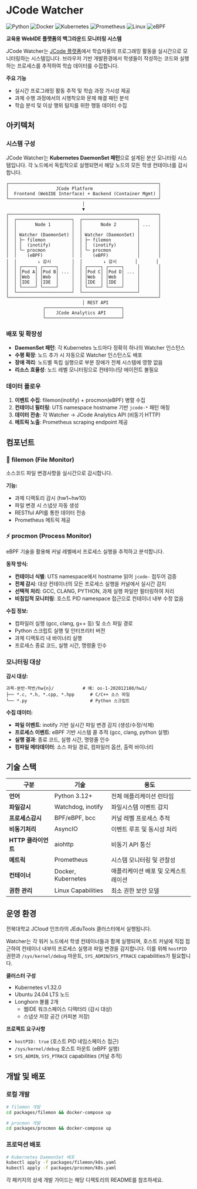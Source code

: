 # JCode Watcher

![Python](https://img.shields.io/badge/Python-3776AB?style=for-the-badge&logo=python&logoColor=white)
![Docker](https://img.shields.io/badge/Docker-2496ED?style=for-the-badge&logo=docker&logoColor=white)
![Kubernetes](https://img.shields.io/badge/Kubernetes-326CE5?style=for-the-badge&logo=kubernetes&logoColor=white)
![Prometheus](https://img.shields.io/badge/Prometheus-E6522C?style=for-the-badge&logo=prometheus&logoColor=white)
![Linux](https://img.shields.io/badge/Linux-FCC624?style=for-the-badge&logo=linux&logoColor=black)
![eBPF](https://img.shields.io/badge/eBPF-00D4AA?style=for-the-badge&logoColor=white)

**교육용 WebIDE 플랫폼의 백그라운드 모니터링 시스템**

JCode Watcher는 [JCode 플랫폼](https://jcode.jbnu.ac.kr)에서 학습자들의 프로그래밍 활동을 실시간으로 모니터링하는 시스템입니다. 브라우저 기반 개발환경에서 학생들이 작성하는 코드와 실행하는 프로세스를 추적하여 학습 데이터를 수집합니다.

**주요 기능**
- 실시간 프로그래밍 활동 추적 및 학습 과정 가시성 제공
- 과제 수행 과정에서의 시행착오와 문제 해결 패턴 분석
- 학습 분석 및 이상 행위 탐지를 위한 행동 데이터 수집


## 아키텍처

### 시스템 구성

JCode Watcher는 **Kubernetes DaemonSet 패턴**으로 설계된 분산 모니터링 시스템입니다. 각 노드에서 독립적으로 실행되면서 해당 노드의 모든 학생 컨테이너를 감시합니다.

```
┌─────────────────────────────────────────────────────────┐
│                  JCode Platform                         │
│  Frontend (WebIDE Interface) + Backend (Container Mgmt) │
└─────────────────────────────────────────────────────────┘
                             │
                             ▼
┌─────────────────────────────────────────────────────────┐
│  ┌─────────────────────┐  ┌─────────────────────┐       │
│  │       Node 1        │  │       Node 2        │ ...   │
│  │                     │  │                     │       │
│  │ Watcher (DaemonSet) │  │ Watcher (DaemonSet) │       │
│  │ ├─ filemon          │  │ ├─ filemon          │       │
│  │ │  (inotify)        │  │ │  (inotify)        │       │
│  │ └─ procmon          │  │ └─ procmon          │       │
│  │    (eBPF)           │  │    (eBPF)           │       │
│  │        ↓ 감시        │  │        ↓ 감시       │       │
│  │ ┌─────┐ ┌─────┐     │  │ ┌─────┐ ┌─────┐     │       │
│  │ │Pod A│ │Pod B│ ... │  │ │Pod C│ │Pod D│ ... │       │
│  │ │Web  │ │Web  │     │  │ │Web  │ │Web  │     │       │
│  │ │IDE  │ │IDE  │     │  │ │IDE  │ │IDE  │     │       │
│  │ └─────┘ └─────┘     │  │ └─────┘ └─────┘     │       │
│  └─────────────────────┘  └─────────────────────┘       │
└─────────────────────────────────────────────────────────┘
                             │ REST API
              ┌─────────────────────────────┐
              │    JCode Analytics API      │
              └─────────────────────────────┘
```

### 배포 및 확장성
- **DaemonSet 패턴**: 각 Kubernetes 노드마다 정확히 하나의 Watcher 인스턴스
- **수평 확장**: 노드 추가 시 자동으로 Watcher 인스턴스도 배포
- **장애 격리**: 노드별 독립 실행으로 부분 장애가 전체 시스템에 영향 없음
- **리소스 효율성**: 노드 레벨 모니터링으로 컨테이너당 에이전트 불필요

### 데이터 플로우
1. **이벤트 수집**: filemon(inotify) + procmon(eBPF) 병렬 수집
2. **컨테이너 필터링**: UTS namespace hostname 기반 `jcode-*` 패턴 매칭
3. **데이터 전송**: 각 Watcher → JCode Analytics API (비동기 HTTP)
4. **메트릭 노출**: Prometheus scraping endpoint 제공

## 컴포넌트

### 📁 **filemon** (File Monitor)
소스코드 파일 변경사항을 실시간으로 감시합니다.

**기능:**
- 과제 디렉토리 감시 (hw1~hw10)
- 파일 변경 시 스냅샷 자동 생성
- RESTful API를 통한 데이터 전송
- Prometheus 메트릭 제공


### ⚡ **procmon** (Process Monitor)
eBPF 기술을 활용해 커널 레벨에서 프로세스 실행을 추적하고 분석합니다.

**동작 방식:**
- **컨테이너 식별**: UTS namespace에서 hostname 읽어 `jcode-` 접두어 검증
- **전체 감시**: 대상 컨테이너의 모든 프로세스 실행을 커널에서 실시간 감지
- **선택적 처리**: GCC, CLANG, PYTHON, 과제 실행 파일만 필터링하여 처리
- **비침입적 모니터링**: 호스트 PID namespace 접근으로 컨테이너 내부 수정 없음

**수집 정보:**
- 컴파일러 실행 (gcc, clang, g++ 등) 및 소스 파일 경로
- Python 스크립트 실행 및 인터프리터 버전
- 과제 디렉토리 내 바이너리 실행
- 프로세스 종료 코드, 실행 시간, 명령줄 인수

### 모니터링 대상

**감시 대상:**
```
과목-분반-학번/hw{n}/           # 예: os-1-202012180/hw1/
├── *.c, *.h, *.cpp, *.hpp      # C/C++ 소스 파일
└── *.py                        # Python 스크립트
```

**수집 데이터:**
- **파일 이벤트**: inotify 기반 실시간 파일 변경 감지 (생성/수정/삭제)
- **프로세스 이벤트**: eBPF 기반 시스템 콜 추적 (gcc, clang, python 실행)
- **실행 결과**: 종료 코드, 실행 시간, 명령줄 인수
- **컴파일 메타데이터**: 소스 파일 경로, 컴파일러 옵션, 출력 바이너리

## 기술 스택

| 구분 | 기술 | 용도 |
|------|------|------|
| **언어** | Python 3.12+ | 전체 애플리케이션 런타임 |
| **파일감시** | Watchdog, inotify | 파일시스템 이벤트 감지 |
| **프로세스감시** | BPF/eBPF, bcc | 커널 레벨 프로세스 추적 |
| **비동기처리** | AsyncIO | 이벤트 루프 및 동시성 처리 |
| **HTTP 클라이언트** | aiohttp | 비동기 API 통신 |
| **메트릭** | Prometheus | 시스템 모니터링 및 관찰성 |
| **컨테이너** | Docker, Kubernetes | 애플리케이션 배포 및 오케스트레이션 |
| **권한 관리** | Linux Capabilities | 최소 권한 보안 모델 |

## 운영 환경

전북대학교 JCloud 인프라의 JEduTools 클러스터에서 실행됩니다. 

Watcher는 각 워커 노드에서 학생 컨테이너들과 함께 실행되며, 호스트 커널에 직접 접근하여 컨테이너 내부의 프로세스 실행과 파일 변경을 감지합니다. 이를 위해 `hostPID` 권한과 `/sys/kernel/debug` 마운트, `SYS_ADMIN`/`SYS_PTRACE` capabilities가 필요합니다.

**클러스터 구성**
- Kubernetes v1.32.0
- Ubuntu 24.04 LTS 노드
- Longhorn 볼륨 2개
  - 웹IDE 워크스페이스 디렉터리 (감시 대상)
  - 스냅샷 저장 공간 (카피본 저장)

**프로젝트 요구사항**
- `hostPID: true` (호스트 PID 네임스페이스 접근)
- `/sys/kernel/debug` 호스트 마운트 (eBPF 실행)
- `SYS_ADMIN`, `SYS_PTRACE` capabilities (커널 추적)


## 개발 및 배포

### 로컬 개발
```bash
# filemon 개발
cd packages/filemon && docker-compose up

# procmon 개발  
cd packages/procmon && docker-compose up
```

### 프로덕션 배포
```bash
# Kubernetes DaemonSet 배포
kubectl apply -f packages/filemon/k8s.yaml
kubectl apply -f packages/procmon/k8s.yaml
```

각 패키지의 상세 개발 가이드는 해당 디렉토리의 README를 참조하세요.
